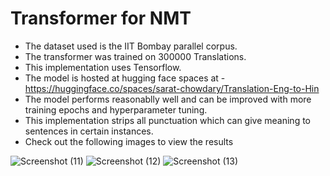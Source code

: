 # Transformer for NMT

* The dataset used is the IIT Bombay parallel corpus.
* The transformer was trained on 300000 Translations.
* This implementation uses Tensorflow.
* The model is hosted at hugging face spaces at - https://huggingface.co/spaces/sarat-chowdary/Translation-Eng-to-Hin 
* The model performs reasonablly well and can be improved with more training epochs and hyperparameter tuning.
* This implementation strips all punctuation which can give meaning to sentences in certain instances.
* Check out the following images to view the results


![Screenshot (11)](https://user-images.githubusercontent.com/88512953/219960202-5c3be7ce-10e5-436e-add6-9aa311be30a4.png)
![Screenshot (12)](https://user-images.githubusercontent.com/88512953/219960256-e18ae40c-800b-4eb7-bdd1-5ddd2fd81729.png)
![Screenshot (13)](https://user-images.githubusercontent.com/88512953/219960290-45c5e25f-b96f-4c24-aa80-caf82979e00e.png)

